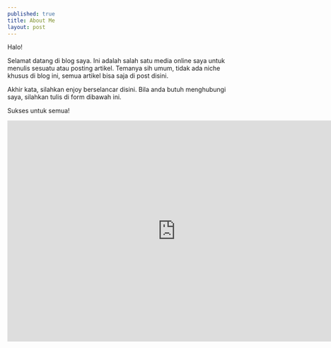 ```yaml
---
published: true
title: About Me
layout: post
---
```

Halo!

Selamat datang di blog saya. Ini adalah salah satu media online saya untuk menulis sesuatu atau posting artikel. Temanya sih umum, tidak ada niche khusus di blog ini, semua artikel bisa saja di post disini. 

Akhir kata, silahkan enjoy berselancar disini. Bila anda butuh menghubungi saya, silahkan tulis di form dibawah ini. 

Sukses untuk semua!

<iframe src="https://docs.google.com/a/bismillah.us/forms/d/1ttzWMIZ_F7Dqw2x0Bwnsv1UZn-3KisUJpX1zt1aFPr8/viewform?embedded=true" width="760" height="500" frameborder="0" marginheight="0" marginwidth="0">Loading...</iframe>